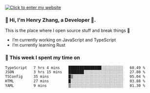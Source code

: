 [![Click to enter my website](https://github.com/zh30/zh30/assets/7930156/6ddf6875-8812-4d7d-bf56-316808426248)](https://zhanghe.dev) 

### 👋 Hi, I'm Henry Zhang, a Developer 🚀.

This is the place where I open source stuff and break things :rofl:

- I’m currently working on JavaScript and TypeScript
- I’m currently learning Rust

### 💪 This week I spent my time on

<!--START_SECTION:waka-->

```txt
TypeScript   7 hrs 4 mins    ███████████████░░░░░░░░░░   60.49 %
JSON         3 hrs 15 mins   ███████░░░░░░░░░░░░░░░░░░   27.80 %
TSConfig     35 mins         █▒░░░░░░░░░░░░░░░░░░░░░░░   05.04 %
HTML         27 mins         █░░░░░░░░░░░░░░░░░░░░░░░░   03.88 %
YAML         9 mins          ▒░░░░░░░░░░░░░░░░░░░░░░░░   01.30 %
```

<!--END_SECTION:waka-->
